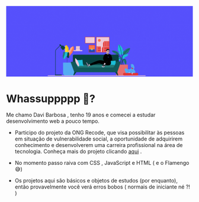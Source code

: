 <img src ="https://github.com/davibarbosa2/davibarbosa2/blob/main/estudante%20full-stack.gif" width="3000px">
 
# Whassuppppp 👻?

Me chamo Davi Barbosa , tenho 19 anos e comecei a estudar desenvolvimento web a pouco tempo.


- Participo do projeto da ONG Recode, que visa possibilitar às pessoas em situação de vulnerabilidade social, a oportunidade de adquirirem conhecimento e desenvolverem uma carreira profissional na área de tecnologia. Conheça mais do projeto clicando <a href="https://www.recodepro.org.br/o-programa/">aqui</a> .

- No momento passo raiva com CSS , JavaScript e HTML ( e o Flamengo 😅)

- Os projetos aqui são básicos e objetos de estudos (por enquanto), então provavelmente você verá erros bobos ( normais de iniciante né ?! ) 
